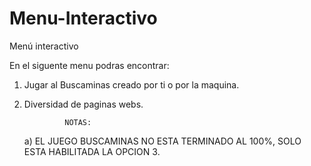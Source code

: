 # Menu-Interactivo
Menú interactivo

En el siguente menu podras encontrar:
1. Jugar al Buscaminas creado por ti o por la maquina.
2. Diversidad de paginas webs.

                NOTAS:
    a) EL JUEGO BUSCAMINAS NO ESTA TERMINADO AL 100%, SOLO ESTA HABILITADA LA OPCION 3.
    